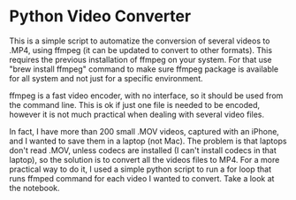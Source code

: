 # Python Video Converter

This is a simple script to automatize the conversion of several videos to .MP4,
using ffmpeg (it can be updated to convert to other formats).
This requires the previous installation of ffmpeg on your system. 
For that use "brew install ffmpeg" command to make sure ffmpeg package is available for all
system and not just for a specific environment.

ffmpeg is a fast video encoder, with no interface, so it should be used from
the command line. This is ok if just one file is needed to be encoded, however
it is not much practical when dealing with several video files.

In fact, I have more than 200 small .MOV videos, captured with an iPhone, and I
wanted to save them in a laptop (not Mac). The problem is that laptops don't
read .MOV, unless codecs are installed (I can't install codecs in that laptop),
so the solution is to convert all the videos files to MP4. For a more practical
way to do it, I used a simple python script to run a for loop that runs ffmped
command for each video I wanted to convert.
Take a look at the notebook.
